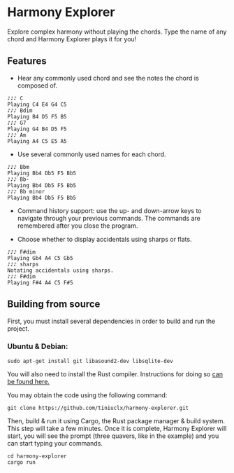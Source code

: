 # Harmony Explorer
Explore complex harmony without playing the chords. Type the name of any
chord and Harmony Explorer plays it for you!

## Features

- Hear any commonly used chord and see the notes the chord is composed of.
```
♪♪♪ C
Playing C4 E4 G4 C5
♪♪♪ Bdim
Playing B4 D5 F5 B5
♪♪♪ G7
Playing G4 B4 D5 F5
♪♪♪ Am
Playing A4 C5 E5 A5
```

- Use several commonly used names for each chord.
```
♪♪♪ Bbm
Playing Bb4 Db5 F5 Bb5
♪♪♪ Bb-
Playing Bb4 Db5 F5 Bb5
♪♪♪ Bb minor
Playing Bb4 Db5 F5 Bb5
```

- Command history support: use the up- and down-arrow keys to navigate
  through your previous commands. The commands are remembered after you close
  the program.

- Choose whether to display accidentals using sharps or flats.
```
♪♪♪ F#dim
Playing Gb4 A4 C5 Gb5
♪♪♪ sharps
Notating accidentals using sharps.
♪♪♪ F#dim
Playing F#4 A4 C5 F#5
```

## Building from source

First, you must install several dependencies in order to build and run the
project.

### Ubuntu & Debian:
`sudo apt-get install git libasound2-dev libsqlite-dev`

You will also need to install the Rust compiler. Instructions for doing so
[can be found here.](https://www.rust-lang.org/tools/install)

You may obtain the code using the following command:
```
git clone https://github.com/tiniuclx/harmony-explorer.git
```

Then, build & run it using Cargo, the Rust package manager & build system.
This step will take a few minutes. Once it is complete, Harmony Explorer will
start, you will see the prompt (three quavers, like in the example) and you
can start typing your commands.

```
cd harmony-explorer
cargo run
```

